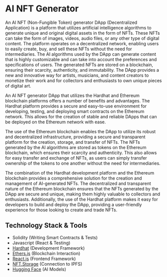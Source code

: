 # AI NFT Generator

An AI NFT (Non-Fungible Token) generator DApp (Decentralized Application) is a platform that utilizes artificial intelligence algorithms to generate unique and original digital assets in the form of NFTs. These NFTs can take the form of images, videos, audio files, or any other type of digital content. The platform operates on a decentralized network, enabling users to easily create, buy, and sell these NFTs without the need for intermediaries. The AI algorithms used by the DApp can generate content that is highly customizable and can take into account the preferences and specifications of users. The generated NFTs are stored on a blockchain, ensuring their scarcity, authenticity, and immutability. The DApp provides a new and innovative way for artists, musicians, and content creators to monetize their work and for collectors and enthusiasts to own unique pieces of digital art.

An AI NFT generator DApp that utilizes the Hardhat and Ethereum blockchain platforms offers a number of benefits and advantages. The Hardhat platform provides a secure and easy-to-use environment for developing, testing, and deploying smart contracts on the Ethereum network. This allows for the creation of stable and reliable DApps that can be deployed on the Ethereum network with ease.

The use of the Ethereum blockchain enables the DApp to utilize its robust and decentralized infrastructure, providing a secure and transparent platform for the creation, storage, and transfer of NFTs. The NFTs generated by the AI algorithms are stored as tokens on the Ethereum blockchain, which ensures their scarcity and authenticity. This also allows for easy transfer and exchange of NFTs, as users can simply transfer ownership of the tokens to one another without the need for intermediaries.

The combination of the Hardhat development platform and the Ethereum blockchain provides a comprehensive solution for the creation and management of AI-generated NFTs. The decentralized and transparent nature of the Ethereum blockchain ensures that the NFTs generated by the DApp are secure and unique, making them highly valuable to collectors and enthusiasts. Additionally, the use of the Hardhat platform makes it easy for developers to build and deploy the DApp, providing a user-friendly experience for those looking to create and trade NFTs.


## Technology Stack & Tools

- Solidity (Writing Smart Contracts & Tests)
- Javascript (React & Testing)
- [Hardhat](https://hardhat.org/) (Development Framework)
- [Ethers.js](https://docs.ethers.io/v5/) (Blockchain Interaction)
- [React.js](https://reactjs.org/) (Frontend Framework)
- [NFT.Storage](https://nft.storage/) (Connection to IPFS)
- [Hugging Face](https://huggingface.co/) (AI Models)


